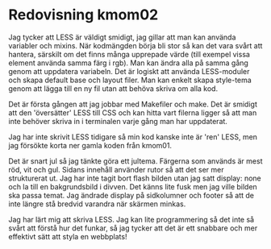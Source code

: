 ---
---
Redovisning kmom02
=========================

Jag tycker att LESS är väldigt smidigt, jag gillar att man kan använda variabler och mixins. När kodmängden börja bli stor så kan det vara svårt att hantera, särskilt om det finns många upprepade värde (till exempel vissa element använda samma färg i rgb). Man kan ändra alla på samma gång genom att uppdatera variabeln. Det är logiskt att använda LESS-moduler och skapa default base och layout filer. Man kan enkelt skapa style-tema genom att lägga till en ny fil utan att behöva skriva om alla kod. 

Det är första gången att jag jobbar med Makefiler och make. Det är smidigt att den 'översätter' LESS till CSS och kan hitta vart filerna ligger så att man inte behöver skriva in i terminalen varje gång man har uppdaterat. 

Jag har inte skrivit LESS tidigare så min kod kanske inte är 'ren' LESS, men jag försökte korta ner gamla koden från kmom01. 

Det är snart jul så jag tänkte göra ett jultema. Färgerna som används är mest röd, vit och gul. Sidans innehåll använder rutor så att det ser mer strukturerat ut. Jag har inte tagit bort flash bilden utan jag satt display: none och la till en bakgrundsbild i divven. Det känns lite fusk men jag ville bilden ska passa temat. Jag ändrade display på sidkolumner och footer så att de inte längre stå bredvid varandra när skärmen minkas. 

Jag har lärt mig att skriva LESS. Jag kan lite programmering så det inte så svårt att förstå hur det funkar, så jag tycker att det är ett snabbare och mer effektivt sätt att styla en webbplats! 